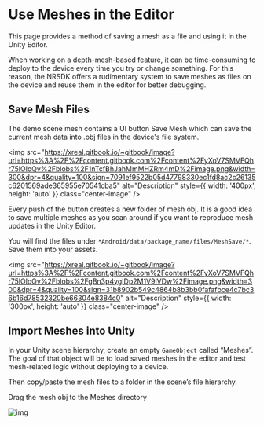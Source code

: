 # Use Meshes in the Editor

This page provides a method of saving a mesh as a file and using it in the Unity Editor.

When working on a depth-mesh-based feature, it can be time-consuming to deploy to the device every time you try or change something. For this reason, the NRSDK offers a rudimentary system to save meshes as files on the device and reuse them in the editor for better debugging.

## Save Mesh Files

The demo scene mesh contains a UI button Save Mesh which can save the current mesh data into .obj files in the device's file system.




 <img src="https://xreal.gitbook.io/~gitbook/image?url=https%3A%2F%2Fcontent.gitbook.com%2Fcontent%2FyXoV7SMVFQhr75lOIoQv%2Fblobs%2F1nTcfBhJahMmMHZRm4mD%2Fimage.png&width=300&dpr=4&quality=100&sign=7091ef9522b05d47798330ec1fd8ac2c26135c6201569ade365955e70541cba5" alt="Description" style={{ width: '400px', height: 'auto' }} class="center-image"  />

Every push of the button creates a new folder of mesh obj. It is a good idea to save multiple meshes as you scan around if you want to reproduce mesh updates in the Unity Editor.

You will find the files under `*Android/data/package_name/files/MeshSave/*`*.* Save them into your assets.


<img src="https://xreal.gitbook.io/~gitbook/image?url=https%3A%2F%2Fcontent.gitbook.com%2Fcontent%2FyXoV7SMVFQhr75lOIoQv%2Fblobs%2FgBn3p4ygIDp2M1V9lVDw%2Fimage.png&width=300&dpr=4&quality=100&sign=31b8902b549c4864b8b3bb0fafafbce4c7bc36b16d78532320be66304e8384c0" alt="Description" style={{ width: '300px', height: 'auto' }} class="center-image"  />

## Import Meshes into Unity

In your Unity scene hierarchy, create an empty `GameObject` called “Meshes”. The goal of that object will be to load saved meshes in the editor and test mesh-related logic without deploying to a device.

Then copy/paste the mesh files to a folder in the scene’s file hierarchy.

Drag the mesh obj to the Meshes directory

![img](https://xreal.gitbook.io/~gitbook/image?url=https%3A%2F%2Fcontent.gitbook.com%2Fcontent%2FyXoV7SMVFQhr75lOIoQv%2Fblobs%2FCQ6iaXj1tUpkR9Uqu1Xk%2Fimage.png&width=768&dpr=4&quality=100&sign=1e3f9440a001e2d4265b63c95b5c1b336659164ad9129514ec7bd94e396f6e87)

